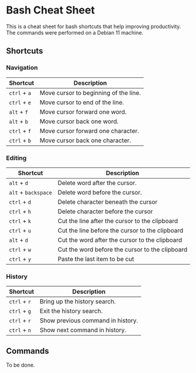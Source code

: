 # Bash Cheat Sheet

This is a cheat sheet for bash shortcuts that help improving productivity. The commands were performed on a Debian 11 machine.

## Shortcuts

### Navigation

| Shortcut     | Description                           |
| ------------ | ------------------------------------- |
| `ctrl` + `a` | Move cursor to beginning of the line. |
| `ctrl` + `e` | Move cursor to end of the line.       |
| `alt` + `f`  | Move cursor forward one word.         |
| `alt` + `b`  | Move cursor back one word.            |
| `ctrl` + `f` | Move cursor forward one character.    |
| `ctrl` + `b` | Move cursor back one character.       |

### Editing

| Shortcut            | Description                                     |
| ------------------- | ----------------------------------------------- |
| `alt` + `d`         | Delete word after the cursor.                   |
| `alt` + `backspace` | Delete word before the cursor.                  |
| `ctrl` + `d`        | Delete character beneath the cursor             |
| `ctrl` + `h`        | Delete character before the cursor              |
| `ctrl` + `k`        | Cut the line after the cursor to the clipboard  |
| `ctrl` + `u`        | Cut the line before the cursor to the clipboard |
| `alt` + `d`         | Cut the word after the cursor to the clipboard  |
| `ctrl` + `w`        | Cut the word before the cursor to the clipboard |
| `ctrl` + `y`        | Paste the last item to be cut                   |

### History

| Shortcut     | Description                       |
| ------------ | --------------------------------- |
| `ctrl` + `r` | Bring up the history search.      |
| `ctrl` + `g` | Exit the history search.          |
| `ctrl` + `r` | Show previous command in history. |
| `ctrl` + `n` | Show next command in history.     |

## Commands

To be done.
